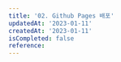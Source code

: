 ```yaml
---
title: '02. Github Pages 배포'
updatedAt: '2023-01-11'
createdAt: '2023-01-11'
isCompleted: false
reference:
---
```

